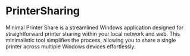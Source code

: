 # PrinterSharing

Minimal Printer Share is a streamlined Windows application designed for straightforward printer sharing within your local network and web. This minimalistic tool simplifies the process, allowing you to share a single printer across multiple Windows devices effortlessly.
 
